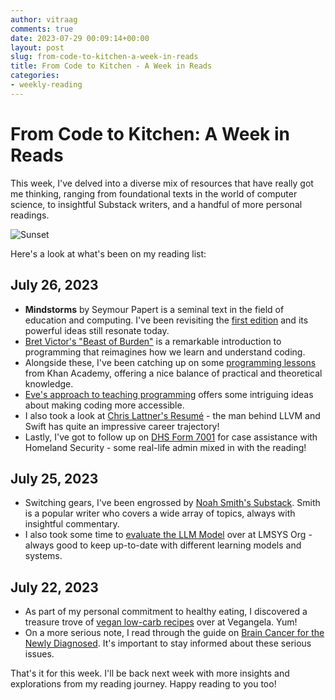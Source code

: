 ```yaml
---
author: vitraag
comments: true
date: 2023-07-29 00:09:14+00:00
layout: post
slug: from-code-to-kitchen-a-week-in-reads
title: From Code to Kitchen - A Week in Reads
categories:
- weekly-reading
---
```

# From Code to Kitchen: A Week in Reads
This week, I've delved into a diverse mix of resources that have really got me thinking, ranging from foundational texts in the world of computer science, to insightful Substack writers, and a handful of more personal readings. 

![Sunset](https://images.unsplash.com/photo-1593642634367-d91a135587b5?ixid=MnwxMjA3fDB8MHxzZWFyY2h8MXx8c3Vuc2V0fGVufDB8fDB8f)


Here's a look at what's been on my reading list:

## July 26, 2023
* **Mindstorms** by Seymour Papert is a seminal text in the field of education and computing. I've been revisiting the [first edition](chrome-extension://efaidnbmnnnibpcajpcglclefindmkaj/http://worrydream.com/refs/Papert%20-%20Mindstorms%201st%20ed.pdf) and its powerful ideas still resonate today. 
* [Bret Victor's "Beast of Burden"](http://worrydream.com/#!/LearnableProgramming) is a remarkable introduction to programming that reimagines how we learn and understand coding.
* Alongside these, I've been catching up on some [programming lessons](https://www.khanacademy.org/computing/computer-programming) from Khan Academy, offering a nice balance of practical and theoretical knowledge.
* [Eve's approach to teaching programming](http://play.witheve.com/#/examples/quickstart.eve) offers some intriguing ideas about making coding more accessible.
* I also took a look at [Chris Lattner's Resumé](https://nondot.org/sabre/Resume.html#writing) - the man behind LLVM and Swift has quite an impressive career trajectory!
* Lastly, I've got to follow up on [DHS Form 7001](https://www.dhs.gov/topic/cis-ombudsman/forms/7001#no-back) for case assistance with Homeland Security - some real-life admin mixed in with the reading!

## July 25, 2023
* Switching gears, I've been engrossed by [Noah Smith's Substack](https://substack.com/@noahpinion). Smith is a popular writer who covers a wide array of topics, always with insightful commentary.
* I also took some time to [evaluate the LLM Model](https://lmsys.org/) over at LMSYS Org - always good to keep up-to-date with different learning models and systems.

## July 22, 2023
* As part of my personal commitment to healthy eating, I discovered a treasure trove of [vegan low-carb recipes](https://vegangela.com/tag/low-carb/) over at Vegangela. Yum!
* On a more serious note, I read through the guide on [Brain Cancer for the Newly Diagnosed](https://virtualtrials.org/Guide/BrainTumorGuidev12.pdf?fbclid=IwAR0gEVQBVJR7QSV840JdVdlYj-zKTNDNIlAFMSMNPDakZMmu5vej9rJK5xk_aem_AeyFSF30lvMls_vAz6znrhAivbaY1L6AV_pWzRm2QzEOgPvwcpqGdd7t0IMLseFpBZE). It's important to stay informed about these serious issues.

That's it for this week. I'll be back next week with more insights and explorations from my reading journey. Happy reading to you too!

